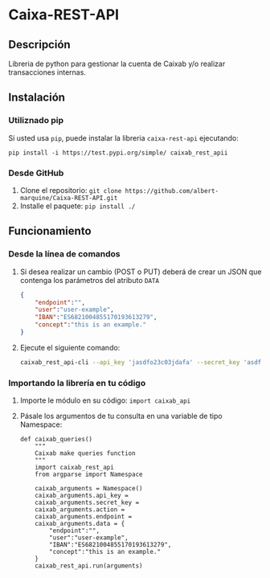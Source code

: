 # Caixa-REST-API

## Descripción

Libreria de python para gestionar la cuenta de Caixab y/o realizar transacciones internas.

## Instalación

### Utiliznado pip

Si usted usa `pip`, puede instalar la libreria `caixa-rest-api` ejecutando:

`pip install -i https://test.pypi.org/simple/ caixab_rest_apii`

### Desde GitHub

   1. Clone el repositorio: `git clone https://github.com/albert-marquine/Caixa-REST-API.git`
   2. Installe el paquete: `pip install ./`

## Funcionamiento

### Desde la línea de comandos

   1. Si desea realizar un cambio (POST o PUT) deberá de crear un JSON que contenga los parámetros del atributo `DATA`
      
        ```json
        {
            "endpoint":"",
            "user":"user-example",
            "IBAN":"ES6821004855170193613279",
            "concept":"this is an example."
        }
        ```

   2. Ejecute el siguiente comando:

        ```bash
        caixab_rest_api-cli --api_key 'jasdfo23c03jdafa' --secret_key 'asdf838duju30' --action 'POST' --endpoint 'paiments' --file_path '/home/albert-marquine/proyectos/Caixa-REST-API/request.json'
        ```

### Importando la librería en tu código

   1. Importe le módulo en su código: `import caixab_api`
   2. Pásale los argumentos de tu consulta en una variable de tipo Namespace:

        ```pyhton
        def caixab_queries()
            """
            Caixab make queries function
            """
            import caixab_rest_api
            from argparse import Namespace
            
            caixab_arguments = Namespace()
            caixab_arguments.api_key = 
            caixab_arguments.secret_key = 
            caixab_arguments.action = 
            caixab_arguments.endpoint = 
            caixab_arguments.data = {
                "endpoint":"",
                "user":"user-example",
                "IBAN":"ES6821004855170193613279",
                "concept":"this is an example."
            }
            caixab_rest_api.run(arguments)
        ```